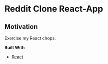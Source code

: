 # Reddit Clone React-App

## Motivation
Exercise my React chops.

**Built With**
- [React](https://reactjs.org/)
